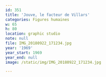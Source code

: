 ```yaml
---
id: 351
title: 'Jouve, le facteur de Villars'
categories: Figures humaines
w: 65
h: 80
location: graphic studio
note: null
file: IMG_20180922_171234.jpg
year: '1969'
year_start: 1969
year_end: null
image: /static/img/IMG_20180922_171234.jpg

---
```

